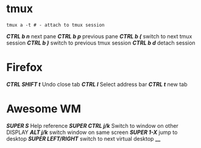 # tmux
```
tmux a -t # - attach to tmux session
```
**_CTRL b n_** next pane
**_CTRL b p_** previous pane
**_CTRL b (_** switch to next tmux session
**_CTRL b )_** switch to previous tmux session
**_CTRL b d_** detach session
# Firefox
**_CTRL SHIFT t_** Undo close tab
**_CTRL l_** Select address bar
**_CTRL t_** new tab
# Awesome WM
**_SUPER S_** Help reference
**_SUPER CTRL j/k_** Switch to window on other DISPLAY
**_ALT j/k_** switch window on same screen
**_SUPER 1-X_** jump to desktop
**_SUPER LEFT/RIGHT_** switch to next virtual desktop
**__**

